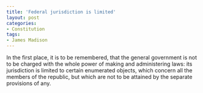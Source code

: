```yaml
---
title: 'Federal jurisdiction is limited'
layout: post
categories:
- Constitution
tags:
- James Madison
---
```


In the first place, it is to be remembered, that the general government is not to be charged with the whole power of making and administering laws: its jurisdiction is limited to certain enumerated objects, which concern all the members of the republic, but which are not to be attained by the separate provisions of any.
